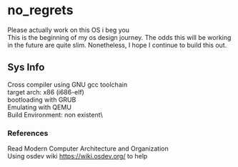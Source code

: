 # no_regrets
Please actually work on this OS i beg you\
This is the beginning of my os design journey. The odds this will be working in the future are quite slim. Nonetheless, I hope I continue to build this out.
## Sys Info
Cross compiler using GNU gcc toolchain\
target arch: x86 (i686-elf)\
bootloading with GRUB\
Emulating with QEMU\
Build Environment: non existent\

### References
Read Modern Computer Architecture and Organization\
Using osdev wiki https://wiki.osdev.org/ to help

